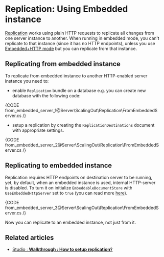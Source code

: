 # Replication: Using Embedded instance

[Replication](../../../server/scaling-out/replication/how-replication-works) works using plain HTTP requests to replicate all changes from one server instance to another. When running in embedded mode, you can't replicate to that instance (since it has no HTTP endpoints), unless you use [Embedded+HTTP mode](../../../server/installation/embedded) but you can replicate from that instance.

## Replicating from embedded instance

To replicate from embedded instance to another HTTP-enabled server instance you need to:

- enable `Replication` bundle on a database e.g. you can create new database with the following code:

{CODE from_embedded_server_1@Server\ScalingOut\Replication\FromEmbeddedServer.cs /}

- setup a replication by creating the `ReplicationDestinations` document with appropriate settings.

{CODE from_embedded_server_2@Server\ScalingOut\Replication\FromEmbeddedServer.cs /}

## Replicating to embedded instance

Replication requires HTTP endpoints on destination server to be running, yet, by default, when  an embedded instance is used, internal HTTP-server is disabled. To turn it on initialize `EmbeddableDocumentStore` with `UseEmbeddedHttpServer` set to `true` (you can read more [here](../../../server/installation/embedded)).

{CODE from_embedded_server_3@Server\ScalingOut\Replication\FromEmbeddedServer.cs /}

Now you can replicate to an embedded instance, not just from it.

## Related articles

- [Studio : **Walkthrough : How to setup replication?**](../../../studio/walkthroughs/how-to-setup-replication)

